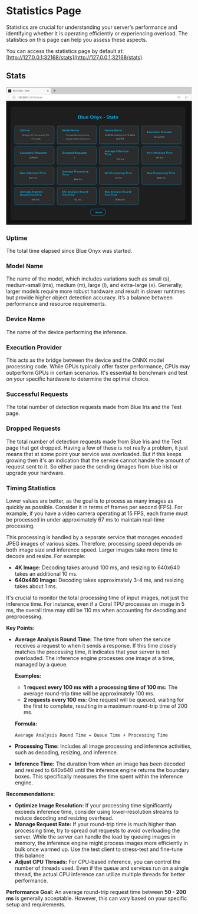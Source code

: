 # Statistics Page
Statistics are crucial for understanding your server's performance and identifying whether it is operating efficiently or experiencing overload. The statistics on this page can help you assess these aspects.

You can access the statistics page by default at: [http://127.0.0.1:32168/stats](http://127.0.0.1:32168/stats)

## Stats

![Statistics Overview](images/stats.jpg)

### Uptime
The total time elapsed since Blue Onyx was started.

### Model Name
The name of the model, which includes variations such as small (s), medium-small (ms), medium (m), large (l), and extra-large (x). Generally, larger models require more robust hardware and result in slower runtimes but provide higher object detection accuracy. It’s a balance between performance and resource requirements.

### Device Name
The name of the device performing the inference.

### Execution Provider
This acts as the bridge between the device and the ONNX model processing code. While GPUs typically offer faster performance, CPUs may outperform GPUs in certain scenarios. It's essential to benchmark and test on your specific hardware to determine the optimal choice.

### Successful Requests
The total number of detection requests made from Blue Iris and the Test page.

### Dropped Requests
The total number of detection requests made from Blue Iris and the Test page that got dropped. Having a few of these is not really a problem, it just means that at some point your service was overloaded. But if this keeps growing then it's an indication that the service cannot handle the amount of request sent to it. So either pace the sending (images from blue iris) or upgrade your hardware.

### Timing Statistics

Lower values are better, as the goal is to process as many images as quickly as possible. Consider it in terms of frames per second (FPS). For example, if you have a video camera operating at 15 FPS, each frame must be processed in under approximately 67 ms to maintain real-time processing.

This processing is handled by a separate service that manages encoded JPEG images of various sizes. Therefore, processing speed depends on both image size and inference speed. Larger images take more time to decode and resize. For example:
- **4K Image:** Decoding takes around 100 ms, and resizing to 640x640 takes an additional 10 ms.
- **640x480 Image:** Decoding takes approximately 3-4 ms, and resizing takes about 1 ms.

It's crucial to monitor the total processing time of input images, not just the inference time. For instance, even if a Coral TPU processes an image in 5 ms, the overall time may still be 110 ms when accounting for decoding and preprocessing.

**Key Points:**
- **Average Analysis Round Time:** The time from when the service receives a request to when it sends a response. If this time closely matches the processing time, it indicates that your server is not overloaded. The inference engine processes one image at a time, managed by a queue.

  **Examples:**
  - **1 request every 100 ms with a processing time of 100 ms:** The average round-trip time will be approximately 100 ms.
  - **2 requests every 100 ms:** One request will be queued, waiting for the first to complete, resulting in a maximum round-trip time of 200 ms.

  **Formula:**
  ```
  Average Analysis Round Time = Queue Time + Processing Time
  ```

- **Processing Time:** Includes all image processing and inference activities, such as decoding, resizing, and inference.

- **Inference Time:** The duration from when an image has been decoded and resized to 640x640 until the inference engine returns the boundary boxes. This specifically measures the time spent within the inference engine.

**Recommendations:**
- **Optimize Image Resolution:** If your processing time significantly exceeds inference time, consider using lower-resolution streams to reduce decoding and resizing overhead.
- **Manage Request Rate:** If your round-trip time is much higher than processing time, try to spread out requests to avoid overloading the server. While the server can handle the load by queuing images in memory, the inference engine might process images more efficiently in bulk once warmed up. Use the test client to stress-test and fine-tune this balance.
- **Adjust CPU Threads:** For CPU-based inference, you can control the number of threads used. Even if the queue and services run on a single thread, the actual CPU inference can utilize multiple threads for better performance.

**Performance Goal:**
An average round-trip request time between **50 - 200 ms** is generally acceptable. However, this can vary based on your specific setup and requirements.
